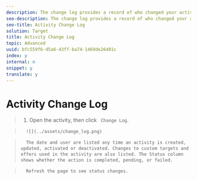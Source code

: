 ```yaml
---
description: The change log provides a record of who changed your activities and when the changes occurred.
seo-description: The change log provides a record of who changed your activities and when the changes occurred.
seo-title: Activity Change Log
solution: Target
title: Activity Change Log
topic: Advanced
uuid: bfc559f6-d5a6-43ff-ba74-1469de26401c
index: y
internal: n
snippet: y
translate: y
---
```


# Activity Change Log


>1. Open the activity, then click ` Change Log`.

>       ![](../assets/change_log.png) 

>       The date and user are listed any time an activity is created, updated, activated or deactivated. Changes to custom targets and offers used in the activity are also listed. The Status column shows whether the action is completed, pending, or failed. 

>       Refresh the page to see status changes. 
